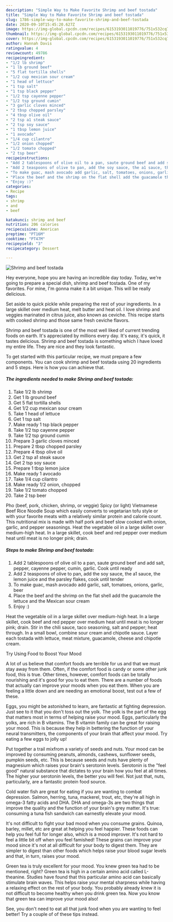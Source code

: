 ```yaml
---
description: "Simple Way to Make Favorite Shrimp and beef tostada"
title: "Simple Way to Make Favorite Shrimp and beef tostada"
slug: 1786-simple-way-to-make-favorite-shrimp-and-beef-tostada
date: 2020-09-10T15:45:20.627Z
image: https://img-global.cpcdn.com/recipes/6153193011019776/751x532cq70/shrimp-and-beef-tostada-recipe-main-photo.jpg
thumbnail: https://img-global.cpcdn.com/recipes/6153193011019776/751x532cq70/shrimp-and-beef-tostada-recipe-main-photo.jpg
cover: https://img-global.cpcdn.com/recipes/6153193011019776/751x532cq70/shrimp-and-beef-tostada-recipe-main-photo.jpg
author: Hannah Davis
ratingvalue: 4
reviewcount: 49786
recipeingredient:
- "1/2 lb shrimp"
- "1 lb ground beef"
- "5 flat tortilla shells"
- "1/2 cup mexican sour cream"
- "1 head of lettuce"
- "1 tsp salt"
- "1 tsp black pepper"
- "1/2 tsp cayenne pepper"
- "1/2 tsp ground cumin"
- "3 garlic cloves minced"
- "2 tbsp chopped parsley"
- "4 tbsp olive oil"
- "2 tsp a1 steak sauce"
- "2 tsp soy sauce"
- "1 tbsp lemon juice"
- "1 avocado"
- "1/4 cup cilantro"
- "1/2 onion chopped"
- "1/2 tomato chopped"
- "2 tsp beer"
recipeinstructions:
- "Add 2 tablespoons of olive oil to a pan, saute ground beef and add salt, pepper, cayenne pepper, cumin, garlic. Cook until ready"
- "Add 2 teaspoons of olive to pan, add the soy sauce, the a1 sauce, the lemon juice and the parsley flakes, cook until tender"
- "To make guac, mash avocado add garlic, salt, tomatoes, onions, garlic, beer"
- "Place the beef and the shrimp on the flat shell add the guacamole the lettuce and the Mexican sour cream"
- "Enjoy :)"
categories:
- Recipe
tags:
- shrimp
- and
- beef

katakunci: shrimp and beef 
nutrition: 206 calories
recipecuisine: American
preptime: "PT16M"
cooktime: "PT47M"
recipeyield: "3"
recipecategory: Dessert

---
```



![Shrimp and beef tostada](https://img-global.cpcdn.com/recipes/6153193011019776/751x532cq70/shrimp-and-beef-tostada-recipe-main-photo.jpg)

Hey everyone, hope you are having an incredible day today. Today, we're going to prepare a special dish, shrimp and beef tostada. One of my favorites. For mine, I'm gonna make it a bit unique. This will be really delicious.

Set aside to quick pickle while preparing the rest of your ingredients. In a large skillet over medium heat, melt butter and heat oil. I love shrimp and veggies marinated in citrus juice, also known as ceviche. This recipe starts with cooked shrimp and those same fresh ceviche flavors.

Shrimp and beef tostada is one of the most well liked of current trending foods on earth. It's appreciated by millions every day. It's easy, it's quick, it tastes delicious. Shrimp and beef tostada is something which I have loved my entire life. They are nice and they look fantastic.


To get started with this particular recipe, we must prepare a few components. You can cook shrimp and beef tostada using 20 ingredients and 5 steps. Here is how you can achieve that.

<!--inarticleads1-->

##### The ingredients needed to make Shrimp and beef tostada:

1. Take 1/2 lb shrimp
1. Get 1 lb ground beef
1. Get 5 flat tortilla shells
1. Get 1/2 cup mexican sour cream
1. Take 1 head of lettuce
1. Get 1 tsp salt
1. Make ready 1 tsp black pepper
1. Take 1/2 tsp cayenne pepper
1. Take 1/2 tsp ground cumin
1. Prepare 3 garlic cloves minced
1. Prepare 2 tbsp chopped parsley
1. Prepare 4 tbsp olive oil
1. Get 2 tsp a1 steak sauce
1. Get 2 tsp soy sauce
1. Prepare 1 tbsp lemon juice
1. Make ready 1 avocado
1. Take 1/4 cup cilantro
1. Make ready 1/2 onion, chopped
1. Take 1/2 tomato chopped
1. Take 2 tsp beer


Pho (beef, pork, chicken, shrimp, or veggie) Spicy (or light) Vietnamese Beef Rice Noodle Soup which easily converts to vegetarian tofu style or with your favorite meats with a relatively similar protein and calorie count. This nutritional mix is made with half pork and beef slow cooked with onion, garlic, and pepper seasonings. Heat the vegetable oil in a large skillet over medium-high heat. In a large skillet, cook beef and red pepper over medium heat until meat is no longer pink; drain. 

<!--inarticleads2-->

##### Steps to make Shrimp and beef tostada:

1. Add 2 tablespoons of olive oil to a pan, saute ground beef and add salt, pepper, cayenne pepper, cumin, garlic. Cook until ready
1. Add 2 teaspoons of olive to pan, add the soy sauce, the a1 sauce, the lemon juice and the parsley flakes, cook until tender
1. To make guac, mash avocado add garlic, salt, tomatoes, onions, garlic, beer
1. Place the beef and the shrimp on the flat shell add the guacamole the lettuce and the Mexican sour cream
1. Enjoy :)


Heat the vegetable oil in a large skillet over medium-high heat. In a large skillet, cook beef and red pepper over medium heat until meat is no longer pink; drain. Stir in the chili sauce, taco seasoning, salt and pepper; heat through. In a small bowl, combine sour cream and chipotle sauce. Layer each tostada with lettuce, meat mixture, guacamole, cheese and chipotle cream. 

Try Using Food to Boost Your Mood


A lot of us believe that comfort foods are terrible for us and that we must stay away from them. Often, if the comfort food is candy or some other junk food, this is true. Other times, however, comfort foods can be totally nourishing and it's good for you to eat them. There are a number of foods that actually can improve your moods when you eat them. When you are feeling a little down and are needing an emotional boost, test out a few of these.

Eggs, you might be astonished to learn, are fantastic at fighting depression. Just see to it that you don't toss out the yolk. The yolk is the part of the egg that matters most in terms of helping raise your mood. Eggs, particularly the yolks, are rich in B vitamins. The B vitamin family can be great for raising your mood. This is because they help in bettering the function of your neural transmitters, the components of your brain that affect your mood. Try eating a few eggs to jolly up!

Put together a trail mixfrom a variety of seeds and nuts. Your mood can be improved by consuming peanuts, almonds, cashews, sunflower seeds, pumpkin seeds, etc. This is because seeds and nuts have plenty of magnesium which raises your brain's serotonin levels. Serotonin is the "feel good" natural substance that dictates to your brain how you feel at all times. The higher your serotonin levels, the better you will feel. Not just that, nuts, particularly, are a fantastic protein food source.

Cold water fish are great for eating if you are wanting to combat depression. Salmon, herring, tuna, mackerel, trout, etc, they're all high in omega-3 fatty acids and DHA. DHA and omega-3s are two things that improve the quality and the function of your brain's grey matter. It's true: consuming a tuna fish sandwich can earnestly elevate your mood. 

It's not difficult to fight your bad mood when you consume grains. Quinoa, barley, millet, etc are great at helping you feel happier. These foods can help you feel full for longer also, which is a mood improver. It's not hard to feel a little bit off when you feel famished! These grains can improve your mood since it's not at all difficult for your body to digest them. They are simpler to digest than other foods which helps raise your blood sugar levels and that, in turn, raises your mood.

Green tea is truly excellent for your mood. You knew green tea had to be mentioned, right? Green tea is high in a certain amino acid called L-theanine. Studies have found that this particular amino acid can basically stimulate brain waves. This helps raise your mental sharpness while having a relaxing effect on the rest of your body. You probably already knew it is not difficult to become healthy when you drink green tea. Now you know that green tea can improve your mood also!

See, you don't need to eat all that junk food when you are wanting to feel better! Try  a  couple of  of  these  tips  instead.

